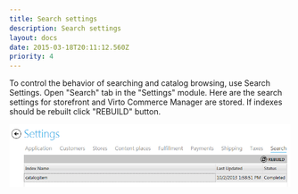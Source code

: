 ```yaml
---
title: Search settings
description: Search settings
layout: docs
date: 2015-03-18T20:11:12.560Z
priority: 4
---
```

To control the behavior of searching and catalog browsing, use Search Settings. Open "Search" tab in the "Settings" module. Here are the search settings for storefront and Virto Commerce Manager are stored. If indexes should be rebuilt click "REBUILD" button.

<img src="../../../../assets/images/docs/image2013-10-2 16_59_45.png" />